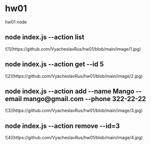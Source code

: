 # hw01

hw01 node

<h2>node index.js --action list</h2>
![1](https://github.com/VyacheslavRus/hw01/blob/main/image/1.jpg)

<h2>node index.js --action get --id 5</h2>
![2](https://github.com/VyacheslavRus/hw01/blob/main/image/2.jpg)

<h2>node index.js --action add --name Mango --email mango@gmail.com --phone 322-22-22</h2>
![3](https://github.com/VyacheslavRus/hw01/blob/main/image/3.jpg)

<h2>node index.js --action remove --id=3</h2>
![4](https://github.com/VyacheslavRus/hw01/blob/main/image/4.jpg)
